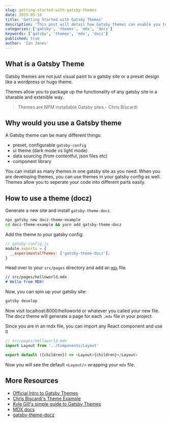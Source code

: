 ```yaml
---
slug: getting-started-with-gatsby-themes
date: 2019-05-16
title: 'Getting Started with Gatsby Themes'
description: 'This post will detail how Gatsby themes can enable you to build your blog, documentation site, or ecommerse site faster.'
categories: ['gatsby', 'themes', 'mdx', 'docz']
keywords: ['gatsby', 'themes', 'mdx', 'docz']
published: true
author: 'Ian Jones'
---
```


## What is a Gatsby Theme

Gatsby themes are not just visual paint to a gatsby site or a preset design like a wordpress or hugo theme.

Themes allow you to package up the functionality of any gatsby site in a sharable and extenible way.

> Themes are NPM installable Gatsby sites - Chris Biscardi

## Why would you use a Gatsby theme

A Gatsby theme can be many different things:

- preset, configurable `gatsby-config`
- ui theme (dark mode vs light mode)
- data sourcing (from contentful, json files etc)
- component library

You can install as many themes in one gatsby site as you need. When you are developing themes, you can use themes in your gatsby config as well. Themes allow you to seperate your code into different parts easily.

## How to use a theme (docz)

Generate a new site and install `gatsby-theme-docz`.

```bash
npx gatsby new docz-theme-example
cd docz-theme-example && yarn add gatsby-theme-docz
```

Add the theme to your gatsby config:

```js
// gatsby-config.js
module.exports = {
  __experimentalThemes: ['gatsby-theme-docz'],
}
```

Head over to your `src/pages` directory and add an [`mdx`](https://github.com/mdx-js/mdx) file.

```markdown
// src/pages/helloworld.mdx
# Hello from MDX!
```

Now, you can spin up your gatsby site:

```bash
gatsby develop
```

Now visit localhost:8000/helloworld or whatever you called your new file. The docz theme will generate a page for each `.mdx` file in your project.

Since you are in an mdx file, you can import any React component and use it

```js
// src/pages/helloworld.mdx
import Layout from '../Components/Layout'

export default ({children}) => <Layout>{children}</Layout>
```

Now you will see the default `<Layout/>` wrapping your `mdx` file.


## More Resources

- [Official Intro to Gatsby Themes](https://www.gatsbyjs.org/blog/2018-11-11-introducing-gatsby-themes/)
- [Chris Biscardi's Theme Example](https://github.com/ChristopherBiscardi/gatsby-theme-examples)
- [Kyle Gill's simple guide to Gatsby Themes](https://medium.com/@kyle.robert.gill/a-simple-guide-to-gatsbyjs-themes-a4f9765c5ac7)
- [MDX docs](https://github.com/mdx-js/mdx)
- [gatsby-theme-docz](https://github.com/pedronauck/docz/tree/master/core/gatsby-theme-docz)
